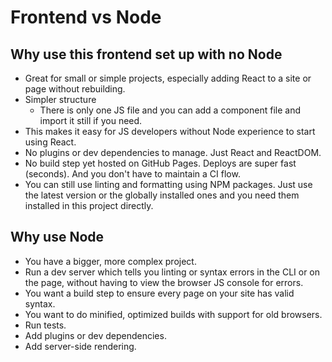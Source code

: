 # Frontend vs Node

## Why use this frontend set up with no Node

- Great for small or simple projects, especially adding React to a site or page without rebuilding.
- Simpler structure
    - There is only one JS file and you can add a component file and import it still if you need.
- This makes it easy for JS developers without Node experience to start using React.
- No plugins or dev dependencies to manage. Just React and ReactDOM.
- No build step yet hosted on GitHub Pages. Deploys are super fast (seconds). And you don't have to maintain a CI flow.
- You can still use linting and formatting using NPM packages. Just use the latest version or the globally installed ones and you need them installed in this project directly.


## Why use Node

- You have a bigger, more complex project.
- Run a dev server which tells you linting or syntax errors in the CLI or on the page, without having to view the browser JS console for errors.
- You want a build step to ensure every page on your site has valid syntax.
- You want to do minified, optimized builds with support for old browsers.
- Run tests.
- Add plugins or dev dependencies.
- Add server-side rendering.

